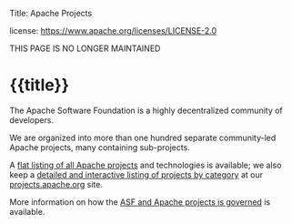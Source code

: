 Title: Apache Projects

license: https://www.apache.org/licenses/LICENSE-2.0

THIS PAGE IS NO LONGER MAINTAINED

# {{title}}

The Apache Software Foundation is a highly decentralized community of
developers. 

We are organized into more than one hundred separate community-led Apache projects, 
many containing sub-projects. 

A [flat listing of all Apache projects](/index.html#projects-list) and 
technologies is available; we also keep a [detailed and interactive listing of projects by category](http://projects.apache.org/) 
at our [projects.apache.org](http://projects.apache.org/) site.

More information on how the [ASF and Apache projects is governed](/foundation/governance/) is available. 
